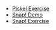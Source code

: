 - [Piskel Exercise](PiskelExercise.md)
- [Snap! Demo](SnapDemo.md)
- [Snap! Exercise](SnapExercise.md)
